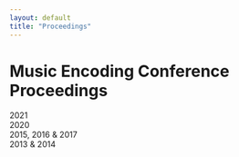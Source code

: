 ```yaml
---
layout: default
title: "Proceedings"
---
```


# Music Encoding Conference Proceedings

<div class="columns">
    <div class="column col-12 mec-proceedings">
        <div class="mec-proceedings-section">
            <div class="mec-proceedings-section-divider"><span>2021</span></div>
            <div id="mec-proceedings-2021">
                <div class="mec-proceedings-entries">
                    <script src="https://bibbase.org/show?bib=https%3A%2F%2Fraw.githubusercontent.com%2Fmusic-encoding%2Fmusic-encoding.github.io%2Fmain%2Fconference%2Fmec_proceedings.bib&jsonp=1&theme=simple&nocache=1&authorFirst=1&filter=keywords:mec-proceedings-2021&group0=displayby"></script>
                </div>
            </div>
        </div>        
        <div class="mec-proceedings-section">
            <div class="mec-proceedings-section-divider"><span>2020</span></div>
            <div id="mec-proceedings-2020">
                <div class="mec-proceedings-entries">
                    <script src="https://bibbase.org/show?bib=https%3A%2F%2Fraw.githubusercontent.com%2Fmusic-encoding%2Fmusic-encoding.github.io%2Fmain%2Fconference%2Fmec_proceedings.bib&jsonp=1&theme=simple&nocache=1&authorFirst=1&filter=keywords:mec-proceedings-2020&group0=displayby"></script>
                </div>
            </div>
        </div>
        <div class="mec-proceedings-section">
            <div class="mec-proceedings-section-divider"><span>2015, 2016 &amp; 2017</span></div>
             <div id="mec-proceedings-2015-2017">
                <div class="mec-proceedings-entries">
                    <script src="https://bibbase.org/show?bib=https%3A%2F%2Fraw.githubusercontent.com%2Fmusic-encoding%2Fmusic-encoding.github.io%2Fmain%2Fconference%2Fmec_proceedings.bib&jsonp=1&theme=simple&nocache=1&authorFirst=1&filter=keywords:mec-proceedings-(2015%7C2016%7C2017)&group0=displayby"></script>
                </div>
            </div>
        </div>
        <div class="mec-proceedings-section">
            <div class="mec-proceedings-section-divider"><span>2013 &amp; 2014</span></div>
            <div id="mec-proceedings-2013-2014">
                <div class="mec-proceedings-entries">
                    <script src="https://bibbase.org/show?bib=https%3A%2F%2Fraw.githubusercontent.com%2Fmusic-encoding%2Fmusic-encoding.github.io%2Fmain%2Fconference%2Fmec_proceedings.bib&jsonp=1&theme=simple&nocache=1&authorFirst=1&filter=keywords:mec-proceedings-(2013%7C2014)&group0=displayby"></script>
                </div>
            </div>
        </div>
    </div>
</div>
